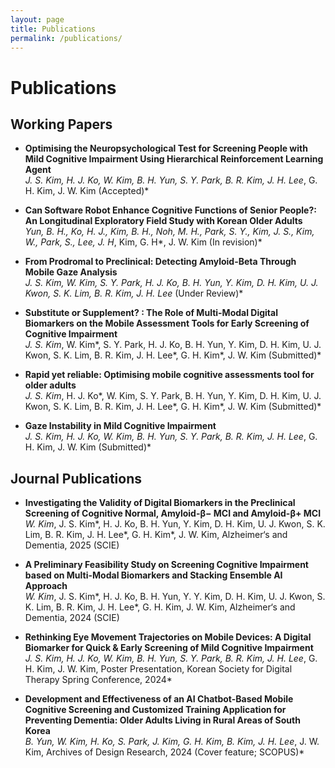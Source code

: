 ```yaml
---
layout: page
title: Publications
permalink: /publications/
---
```


# Publications

## Working Papers

- **Optimising the Neuropsychological Test for Screening People with Mild Cognitive Impairment Using Hierarchical Reinforcement Learning Agent**  
  *J. S. Kim, H. J. Ko, W. Kim, B. H. Yun, S. Y. Park, B. R. Kim, J. H. Lee*, G. H. Kim, J. W. Kim (Accepted)*

- **Can Software Robot Enhance Cognitive Functions of Senior People?: An Longitudinal Exploratory Field Study with Korean Older Adults**  
  *Yun, B. H., Ko, H. J., Kim, B. H., Noh, M. H., Park, S. Y., Kim, J. S., Kim, W., Park, S., Lee, J. H*, Kim, G. H*, J. W. Kim (In revision)*

- **From Prodromal to Preclinical: Detecting Amyloid-Beta Through Mobile Gaze Analysis**  
  *J. S. Kim, W. Kim, S. Y. Park, H. J. Ko, B. H. Yun, Y. Kim, D. H. Kim, U. J. Kwon, S. K. Lim, B. R. Kim, J. H. Lee* (Under Review)*

- **Substitute or Supplement? : The Role of Multi-Modal Digital Biomarkers on the Mobile Assessment Tools for Early Screening of Cognitive Impairment**  
  *J. S. Kim*, W. Kim*, S. Y. Park, H. J. Ko, B. H. Yun, Y. Kim, D. H. Kim, U. J. Kwon, S. K. Lim, B. R. Kim, J. H. Lee*, G. H. Kim*, J. W. Kim (Submitted)*

- **Rapid yet reliable: Optimising mobile cognitive assessments tool for older adults**  
  *J. S. Kim*, H. J. Ko*, W. Kim, S. Y. Park, B. H. Yun, Y. Kim, D. H. Kim, U. J. Kwon, S. K. Lim, B. R. Kim, J. H. Lee*, G. H. Kim*, J. W. Kim (Submitted)*

- **Gaze Instability in Mild Cognitive Impairment**  
  *J. S. Kim, H. J. Ko, W. Kim, B. H. Yun, S. Y. Park, B. R. Kim, J. H. Lee*, G. H. Kim, J. W. Kim (Submitted)*

## Journal Publications

- **Investigating the Validity of Digital Biomarkers in the Preclinical Screening of Cognitive Normal, Amyloid-β− MCI and Amyloid-β+ MCI**  
  *W. Kim*, J. S. Kim*, H. J. Ko, B. H. Yun, Y. Kim, D. H. Kim, U. J. Kwon, S. K. Lim, B. R. Kim, J. H. Lee*, G. H. Kim*, J. W. Kim, Alzheimer‘s and Dementia, 2025 (SCIE)

- **A Preliminary Feasibility Study on Screening Cognitive Impairment based on Multi-Modal Biomarkers and Stacking Ensemble AI Approach**  
  *W. Kim*, J. S. Kim*, H. J. Ko, B. H. Yun, Y. Y. Kim, D. H. Kim, U. J. Kwon, S. K. Lim, B. R. Kim, J. H. Lee*, G. H. Kim, J. W. Kim, Alzheimer‘s and Dementia, 2024 (SCIE)

- **Rethinking Eye Movement Trajectories on Mobile Devices: A Digital Biomarker for Quick & Early Screening of Mild Cognitive Impairment**  
  *J. S. Kim, H. J. Ko, W. Kim, B. H. Yun, S. Y. Park, B. R. Kim, J. H. Lee*, G. H. Kim, J. W. Kim, Poster Presentation, Korean Society for Digital Therapy Spring Conference, 2024*

- **Development and Effectiveness of an AI Chatbot-Based Mobile Cognitive Screening and Customized Training Application for Preventing Dementia: Older Adults Living in Rural Areas of South Korea**  
  *B. Yun, W. Kim, H. Ko, S. Park, J. Kim, G. H. Kim, B. Kim, J. H. Lee*, J. W. Kim, Archives of Design Research, 2024 (Cover feature; SCOPUS)*
